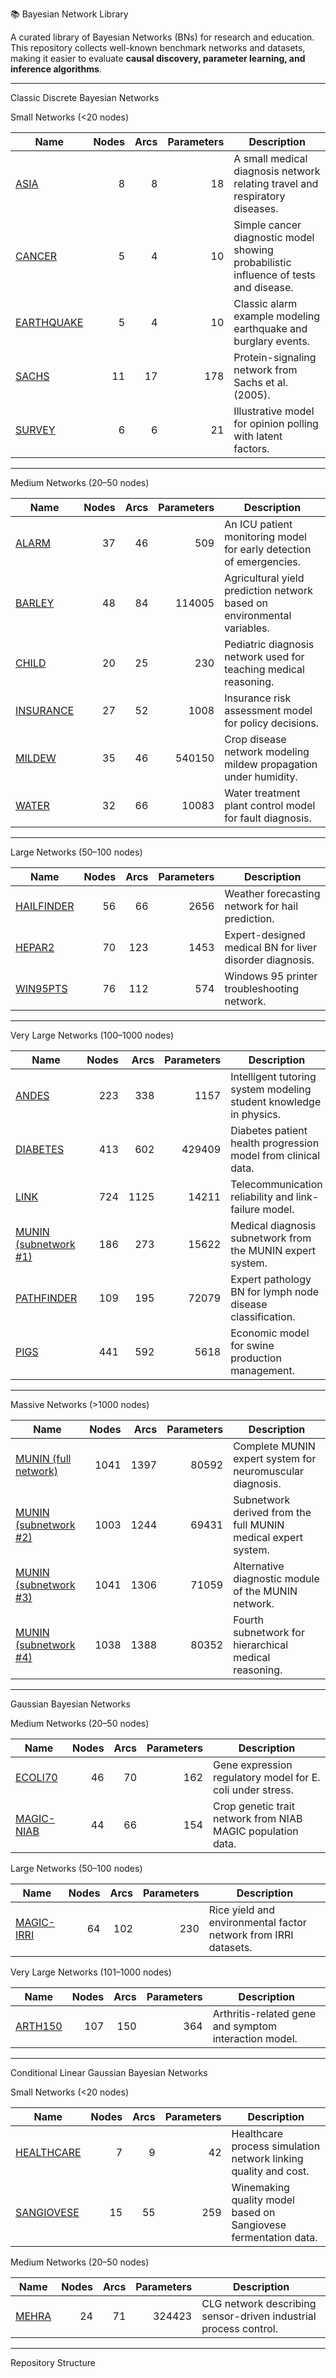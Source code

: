 📚 Bayesian Network Library

A curated library of Bayesian Networks (BNs) for research and education.  
This repository collects well-known benchmark networks and datasets, making it easier to evaluate **causal discovery, parameter learning, and inference algorithms**.

---

Classic Discrete Bayesian Networks

Small Networks (<20 nodes)

| Name | Nodes | Arcs | Parameters | Description |
|------|-------:|------:|------------:|-------------|
| [ASIA](networks/asia.json) | 8 | 8 | 18 | A small medical diagnosis network relating travel and respiratory diseases. |
| [CANCER](networks/cancer.json) | 5 | 4 | 10 | Simple cancer diagnostic model showing probabilistic influence of tests and disease. |
| [EARTHQUAKE](networks/earthquake.json) | 5 | 4 | 10 | Classic alarm example modeling earthquake and burglary events. |
| [SACHS](networks/sachs.json) | 11 | 17 | 178 | Protein-signaling network from Sachs et al. (2005). |
| [SURVEY](networks/survey.json) | 6 | 6 | 21 | Illustrative model for opinion polling with latent factors. |

---

Medium Networks (20–50 nodes)

| Name | Nodes | Arcs | Parameters | Description |
|------|-------:|------:|------------:|-------------|
| [ALARM](networks/alarm.json) | 37 | 46 | 509 | An ICU patient monitoring model for early detection of emergencies. |
| [BARLEY](networks/barley.json) | 48 | 84 | 114005 | Agricultural yield prediction network based on environmental variables. |
| [CHILD](networks/child.json) | 20 | 25 | 230 | Pediatric diagnosis network used for teaching medical reasoning. |
| [INSURANCE](networks/insurance.json) | 27 | 52 | 1008 | Insurance risk assessment model for policy decisions. |
| [MILDEW](networks/mildew.json) | 35 | 46 | 540150 | Crop disease network modeling mildew propagation under humidity. |
| [WATER](networks/water.json) | 32 | 66 | 10083 | Water treatment plant control model for fault diagnosis. |

---

Large Networks (50–100 nodes)

| Name | Nodes | Arcs | Parameters | Description |
|------|-------:|------:|------------:|-------------|
| [HAILFINDER](networks/hailfinder.json) | 56 | 66 | 2656 | Weather forecasting network for hail prediction. |
| [HEPAR2](networks/hepar2.json) | 70 | 123 | 1453 | Expert-designed medical BN for liver disorder diagnosis. |
| [WIN95PTS](networks/win95pts.json) | 76 | 112 | 574 | Windows 95 printer troubleshooting network. |

---

Very Large Networks (100–1000 nodes)

| Name | Nodes | Arcs | Parameters | Description |
|------|-------:|------:|------------:|-------------|
| [ANDES](networks/andes.json) | 223 | 338 | 1157 | Intelligent tutoring system modeling student knowledge in physics. |
| [DIABETES](networks/diabetes.json) | 413 | 602 | 429409 | Diabetes patient health progression model from clinical data. |
| [LINK](networks/link.json) | 724 | 1125 | 14211 | Telecommunication reliability and link-failure model. |
| [MUNIN (subnetwork #1)](networks/munin1.json) | 186 | 273 | 15622 | Medical diagnosis subnetwork from the MUNIN expert system. |
| [PATHFINDER](networks/pathfinder.json) | 109 | 195 | 72079 | Expert pathology BN for lymph node disease classification. |
| [PIGS](networks/pigs.json) | 441 | 592 | 5618 | Economic model for swine production management. |

---

Massive Networks (>1000 nodes)

| Name | Nodes | Arcs | Parameters | Description |
|------|-------:|------:|------------:|-------------|
| [MUNIN (full network)](networks/munin_full.json) | 1041 | 1397 | 80592 | Complete MUNIN expert system for neuromuscular diagnosis. |
| [MUNIN (subnetwork #2)](networks/munin2.json) | 1003 | 1244 | 69431 | Subnetwork derived from the full MUNIN medical expert system. |
| [MUNIN (subnetwork #3)](networks/munin3.json) | 1041 | 1306 | 71059 | Alternative diagnostic module of the MUNIN network. |
| [MUNIN (subnetwork #4)](networks/munin4.json) | 1038 | 1388 | 80352 | Fourth subnetwork for hierarchical medical reasoning. |

---

Gaussian Bayesian Networks

Medium Networks (20–50 nodes)

| Name | Nodes | Arcs | Parameters | Description |
|------|-------:|------:|------------:|-------------|
| [ECOLI70](networks/ecoli70.json) | 46 | 70 | 162 | Gene expression regulatory model for E. coli under stress. |
| [MAGIC-NIAB](networks/magic_niab.json) | 44 | 66 | 154 | Crop genetic trait network from NIAB MAGIC population data. |

Large Networks (50–100 nodes)

| Name | Nodes | Arcs | Parameters | Description |
|------|-------:|------:|------------:|-------------|
| [MAGIC-IRRI](networks/magic_irri.json) | 64 | 102 | 230 | Rice yield and environmental factor network from IRRI datasets. |

Very Large Networks (101–1000 nodes)

| Name | Nodes | Arcs | Parameters | Description |
|------|-------:|------:|------------:|-------------|
| [ARTH150](networks/arth150.json) | 107 | 150 | 364 | Arthritis-related gene and symptom interaction model. |

---

Conditional Linear Gaussian Bayesian Networks

Small Networks (<20 nodes)

| Name | Nodes | Arcs | Parameters | Description |
|------|-------:|------:|------------:|-------------|
| [HEALTHCARE](networks/healthcare.json) | 7 | 9 | 42 | Healthcare process simulation network linking quality and cost. |
| [SANGIOVESE](networks/sangiovese.json) | 15 | 55 | 259 | Winemaking quality model based on Sangiovese fermentation data. |

Medium Networks (20–50 nodes)

| Name | Nodes | Arcs | Parameters | Description |
|------|-------:|------:|------------:|-------------|
| [MEHRA](networks/mehra.json) | 24 | 71 | 324423 | CLG network describing sensor-driven industrial process control. |

---

Repository Structure


